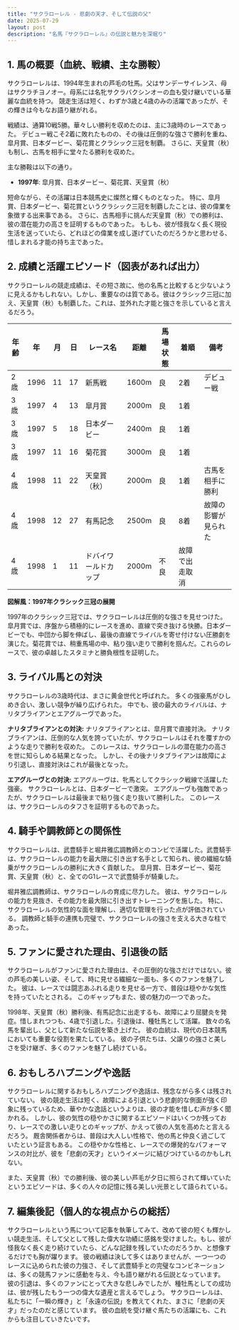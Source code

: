 ```yaml
---
title: "サクラローレル - 悲劇の天才、そして伝説の父"
date: 2025-07-29
layout: post
description: "名馬『サクラローレル』の伝説と魅力を深堀り"
---
```


## 1. 馬の概要（血統、戦績、主な勝鞍）

サクラローレルは、1994年生まれの芦毛の牡馬。父はサンデーサイレンス、母はサクラチヨノオー。母系には名牝サクラバクシンオーの血も受け継いでいる華麗な血統を持つ。  競走生活は短く、わずか3歳と4歳のみの活躍であったが、その輝きは今もなお語り継がれる。

戦績は、通算10戦5勝。華々しい勝利を収めたのは、主に3歳時のレースであった。  デビュー戦こそ2着に敗れたものの、その後は圧倒的な強さで勝利を重ね、皐月賞、日本ダービー、菊花賞とクラシック三冠を制覇。  さらに、天皇賞（秋）も制し、古馬を相手に堂々たる勝利を収めた。

主な勝鞍は以下の通り。

* **1997年**: 皐月賞、日本ダービー、菊花賞、天皇賞（秋）


短命ながら、その活躍は日本競馬史に燦然と輝くものとなった。  特に、皐月賞、日本ダービー、菊花賞というクラシック三冠を制覇したことは、彼の偉業を象徴する出来事である。  さらに、古馬相手に挑んだ天皇賞（秋）での勝利は、彼の潜在能力の高さを証明するものであった。  もしも、彼が怪我なく長く現役生活を送っていたら、どれほどの偉業を成し遂げていたのだろうかと思わせる、惜しまれる才能の持ち主であった。


## 2. 成績と活躍エピソード（図表があれば出力）

サクラローレルの競走成績は、その短さ故に、他の名馬と比較すると少ないように見えるかもしれない。しかし、重要なのは質である。彼はクラシック三冠に加え、天皇賞（秋）も制覇した。これは、並外れた才能と強さを示していると言えるだろう。

| 年齢 | 年 | 月 | 日 | レース名             | 距離 | 馬場状態 | 着順 | 備考                                   |
|-----|----|----|----|----------------------|------|----------|------|----------------------------------------|
| 2歳 | 1996 | 11 | 17 | 新馬戦               | 1600m | 良       | 2着  | デビュー戦                               |
| 3歳 | 1997 | 4  | 13 | 皐月賞               | 2000m | 良       | 1着  |                                        |
| 3歳 | 1997 | 5  | 18 | 日本ダービー           | 2400m | 良       | 1着  |                                        |
| 3歳 | 1997 | 11 | 16 | 菊花賞               | 3000m | 良       | 1着  |                                        |
| 4歳 | 1998 | 11 | 22 | 天皇賞（秋）           | 2000m | 良       | 1着  | 古馬を相手に勝利                         |
| 4歳 | 1998 | 12 | 27 | 有馬記念               | 2500m | 良       | 8着  | 故障の影響が見られた                    |
| 4歳 | 1998 | 1  | 11 | ドバイワールドカップ | 2000m | 不良     | 故障で出走取消  |  |


**図解風：1997年クラシック三冠の展開**

1997年のクラシック三冠では、サクラローレルは圧倒的な強さを見せつけた。皐月賞では、序盤から積極的にレースを進め、直線で突き抜ける快勝。日本ダービーでも、中団から脚を伸ばし、最後の直線でライバルを寄せ付けない圧勝劇を演じた。菊花賞では、稍重馬場の中、粘り強い走りで勝利を掴んだ。これらのレースで、彼の卓越したスタミナと勝負根性を証明した。


## 3. ライバル馬との対決

サクラローレルの3歳時代は、まさに黄金世代と呼ばれた。  多くの強豪馬がひしめき合い、激しい競争が繰り広げられた。  中でも、彼の最大のライバルは、ナリタブライアンとエアグルーヴであった。

**ナリタブライアンとの対決:**  ナリタブライアンとは、皐月賞で直接対決。  ナリタブライアンは、圧倒的な人気を誇っていたが、サクラローレルはそれを覆すかのような走りで勝利を収めた。  このレースは、サクラローレルの潜在能力の高さを世に知らしめる結果となった。  しかし、その後ナリタブライアンは故障により引退し、直接対決はこれが最後となった。

**エアグルーヴとの対決:**  エアグルーヴは、牝馬としてクラシック戦線で活躍した強豪。  サクラローレルとは、日本ダービーで激突。  エアグルーヴも強敵であったが、サクラローレルは最後まで粘り強く走り抜いて勝利した。  このレースは、サクラローレルのタフさを証明するものであった。  


## 4. 騎手や調教師との関係性

サクラローレルは、武豊騎手と堀井雅広調教師とのコンビで活躍した。武豊騎手は、サクラローレルの能力を最大限に引き出す名手として知られ、彼の繊細な騎乗がサクラローレルの勝利に大きく貢献した。  皐月賞、日本ダービー、菊花賞、天皇賞（秋）と、全てのG1レースで武豊騎手が騎乗した。  

堀井雅広調教師は、サクラローレルの育成に尽力した。  彼は、サクラローレルの能力を見抜き、その能力を最大限に引き出すトレーニングを施した。  特に、サクラローレルの気性的な面を理解し、適切な管理を行った点が評価されている。  調教師と騎手の連携も完璧で、サクラローレルの強さを支える大きな柱であった。


## 5. ファンに愛された理由、引退後の話

サクラローレルがファンに愛された理由は、その圧倒的な強さだけではない。彼の芦毛の美しい姿、そして、時に見せる繊細な一面も、多くのファンを魅了した。  彼は、レースでは闘志あふれる走りを見せる一方で、普段は穏やかな気性を持っていたとされる。  このギャップもまた、彼の魅力の一つであった。

1998年、天皇賞（秋）勝利後、有馬記念に出走するも、故障により屈腱炎を発症。惜しまれつつも、4歳で引退した。引退後は、種牡馬として活躍。  数々の名馬を輩出し、父として新たな伝説を築き上げた。  彼の血統は、現代の日本競馬においても重要な役割を果たしている。  彼の子供たちは、父譲りの強さと美しさを受け継ぎ、多くのファンを魅了し続けている。


## 6. おもしろハプニングや逸話

サクラローレルに関するおもしろハプニングや逸話は、残念ながら多くは残されていない。  彼の競走生活は短く、故障による引退という悲劇的な側面が強く印象に残っているため、華やかな逸話というよりは、彼の才能を惜しむ声が多く聞かれる。  しかし、彼の気性の穏やかさに関するエピソードはいくつか残っており、レースでの激しい走りとのギャップが、かえって彼の人気を高めたと言えるだろう。  厩舎関係者からは、普段は大人しい性格で、他の馬と仲良く過ごしていたという証言もある。  この穏やかな性格と、レースでの爆発的なパフォーマンスの対比が、彼を「悲劇の天才」というイメージに結びつけているのかもしれない。

また、天皇賞（秋）での勝利後、彼の美しい芦毛が夕日に照らされて輝いていたというエピソードは、多くの人々の記憶に残る美しい光景として語られている。


## 7. 編集後記（個人的な視点からの総括）

サクラローレルという馬について記事を執筆してみて、改めて彼の短くも輝かしい競走生活、そして父として残した偉大な功績に感銘を受けました。もし、彼が怪我なく長く走り続けていたら、どんな記録を残していたのだろうか、と想像するだけでも胸が躍ります。  彼の戦績は決して多くはありませんが、一つ一つのレースに込められた彼の力強さ、そして武豊騎手との完璧なコンビネーションは、多くの競馬ファンに感動を与え、今も語り継がれる伝説となっています。  彼の引退は、多くのファンにとって大きな悲しみでしたが、種牡馬としての成功は、彼が残したもう一つの偉大な遺産と言えるでしょう。  サクラローレルは、私たちに「一瞬の輝き」と「永遠の伝説」を教えてくれた、まさに「悲劇の天才」だったのだと感じています。  彼の血統を受け継ぐ馬たちの活躍にも、これからも注目していきたいです。
